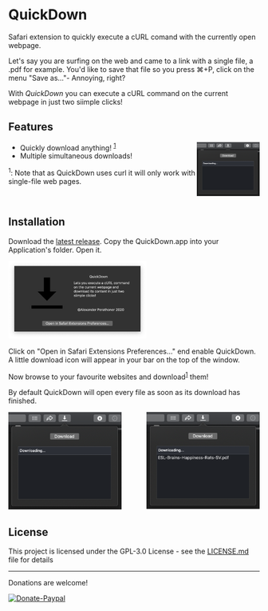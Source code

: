 # QuickDown
Safari extension to quickly execute a cURL comand with the currently open webpage.

Let's say you are surfing on the web and came to a link with a single file, a .pdf for example. You'd like to save that file so you press ⌘+P, click on the menu "Save as..."-	Annoying, right?

With *QuickDown* you can execute a cURL command on the current webpage in just two siimple clicks!

## Features

<img align="right" margin="10px" src="https://raw.githubusercontent.com/AlexPerathoner/QuickDown/master/Screens/ui.png" width="25%"></img>

- Quickly download anything! <sup>[1](#note1)</sup>
- Multiple simultaneous downloads!

<a name="note1"></a><sup>1</sup>: Note that as QuickDown uses curl it will only work with single-file web pages.</mark>

<br>

## Installation
Download the [latest release](https://github.com/AlexPerathoner/QuickDown/releases/latest). Copy the QuickDown.app into your Application's folder. Open it.

<img margin="10px" src="https://raw.githubusercontent.com/AlexPerathoner/QuickDown/master/Screens/welcomeScreen.png" width="55%"></img>

Click on "Open in Safari Extensions Preferences..." end enable QuickDown. A little download icon will appear in your bar on the top of the window.

Now browse to your favourite websites and download<sup>[1](#note1)</sup> them!

By default QuickDown will open every file as soon as its download has finished.


<img align="right" margin="10px" src="https://raw.githubusercontent.com/AlexPerathoner/QuickDown/master/Screens/downloading.png" width="45%"></img>


<img margin="10px" src="https://raw.githubusercontent.com/AlexPerathoner/QuickDown/master/Screens/ui.png" width="45%"></img>

## License

This project is licensed under the GPL-3.0 License - see the [LICENSE.md](LICENSE.md) file for details

---
Donations are welcome!

[![Donate-Paypal](https://img.shields.io/badge/donate-paypal-yellow.svg?style=flat)](https://paypal.me/AlexanderPerathoner)
